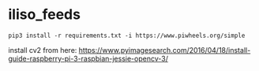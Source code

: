 # iliso_feeds
    pip3 install -r requirements.txt -i https://www.piwheels.org/simple

install cv2 from here:
    https://www.pyimagesearch.com/2016/04/18/install-guide-raspberry-pi-3-raspbian-jessie-opencv-3/
